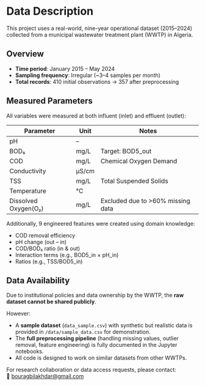 # Data Description

This project uses a real-world, nine-year operational dataset (2015–2024) collected from a municipal wastewater treatment plant (WWTP) in Algeria.

## Overview
- **Time period**: January 2015 – May 2024
- **Sampling frequency**: Irregular (~3–4 samples per month)
- **Total records**: 410 initial observations → 357 after preprocessing

## Measured Parameters
All variables were measured at both influent (inlet) and effluent (outlet):

| Parameter            | Unit | Notes                             |
|----------------------|------|-----------------------------------|
| pH                   |   –  |                                   |
| BOD₅                 | mg/L | Target: BOD5_out                  | 
| COD                  | mg/L | Chemical Oxygen Demand            |
| Conductivity         | μS/cm|                                   |
| TSS                  | mg/L | Total Suspended Solids            |
| Temperature          | °C   |                                   |
| Dissolved Oxygen(O₂) | mg/L | Excluded due to >60% missing data |

Additionally, 9 engineered features were created using domain knowledge:
- COD removal efficiency
- pH change (out – in)
- COD/BOD₅ ratio (in & out)
- Interaction terms (e.g., BOD5_in × pH_in)
- Ratios (e.g., TSS/BOD5_in)

## Data Availability
Due to institutional policies and data ownership by the WWTP, the **raw dataset cannot be shared publicly**.

However:
- A **sample dataset** (`data_sample.csv`) with synthetic but realistic data is provided in `/data/sample_data.csv` for demonstration.
- The **full preprocessing pipeline** (handling missing values, outlier removal, feature engineering) is fully documented in the Jupyter notebooks.
- All code is designed to work on similar datasets from other WWTPs.

For research collaboration or data access requests, please contact:  
📧 bouragbilakhdar@gmail.com
